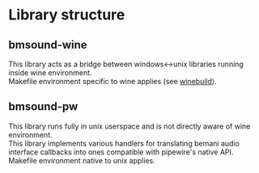 # Library structure

## bmsound-wine
This library acts as a bridge between windows<->unix libraries running inside wine environment.              
Makefile environment specific to wine applies (see [winebuild](https://www.winehq.org/docs/winebuild)).           

## bmsound-pw
This library runs fully in unix userspace and is not directly aware of wine environment.             
This library implements various handlers for translating bemani audio interface callbacks into ones compatible with pipewire's native API.                
Makefile environment native to unix applies.           
